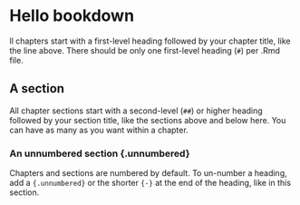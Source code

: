 # Hello bookdown

ll chapters start with a first-level heading followed by your chapter title, like the line above. There should be only one first-level heading (`#`) per .Rmd file.

## A section

All chapter sections start with a second-level (`##`) or higher heading followed by your section title, like the sections above and below here. You can have as many as you want within a chapter.

### An unnumbered section {.unnumbered}

Chapters and sections are numbered by default. To un-number a heading, add a `{.unnumbered}` or the shorter `{-}` at the end of the heading, like in this section.
